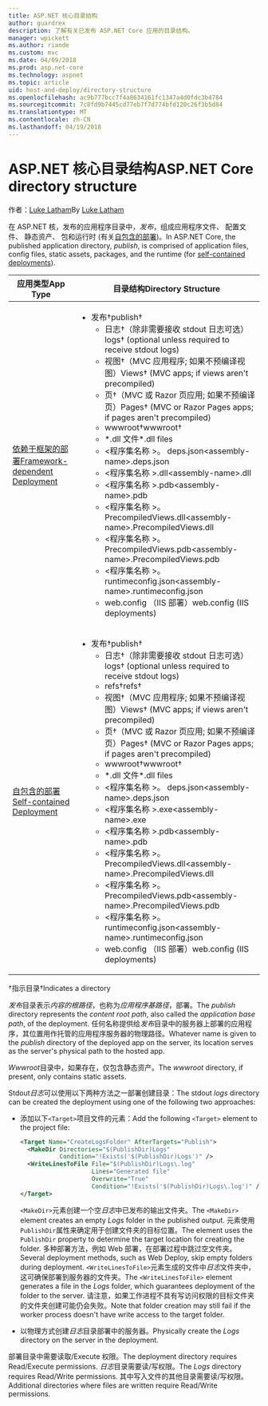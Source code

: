 ```yaml
---
title: ASP.NET 核心目录结构
author: guardrex
description: 了解有关已发布 ASP.NET Core 应用的目录结构。
manager: wpickett
ms.author: riande
ms.custom: mvc
ms.date: 04/09/2018
ms.prod: asp.net-core
ms.technology: aspnet
ms.topic: article
uid: host-and-deploy/directory-structure
ms.openlocfilehash: ac9b777bcc7f4a8634161fc1347a4d0fdc3b4784
ms.sourcegitcommit: 7c8fd9b7445cd77eb7f7d774bfd120c26f3b5d84
ms.translationtype: MT
ms.contentlocale: zh-CN
ms.lasthandoff: 04/19/2018
---
```

# <a name="aspnet-core-directory-structure"></a><span data-ttu-id="8d07b-103">ASP.NET 核心目录结构</span><span class="sxs-lookup"><span data-stu-id="8d07b-103">ASP.NET Core directory structure</span></span>

<span data-ttu-id="8d07b-104">作者：[Luke Latham](https://github.com/guardrex)</span><span class="sxs-lookup"><span data-stu-id="8d07b-104">By [Luke Latham](https://github.com/guardrex)</span></span>

<span data-ttu-id="8d07b-105">在 ASP.NET 核，发布的应用程序目录中，*发布*，组成应用程序文件、 配置文件、 静态资产、 包和运行时 (有关[自包含的部署](/dotnet/core/deploying/#self-contained-deployments-scd))。</span><span class="sxs-lookup"><span data-stu-id="8d07b-105">In ASP.NET Core, the published application directory, *publish*, is comprised of application files, config files, static assets, packages, and the runtime (for [self-contained deployments](/dotnet/core/deploying/#self-contained-deployments-scd)).</span></span>


| <span data-ttu-id="8d07b-106">应用类型</span><span class="sxs-lookup"><span data-stu-id="8d07b-106">App Type</span></span> | <span data-ttu-id="8d07b-107">目录结构</span><span class="sxs-lookup"><span data-stu-id="8d07b-107">Directory Structure</span></span> |
| -------- | ------------------- |
| [<span data-ttu-id="8d07b-108">依赖于框架的部署</span><span class="sxs-lookup"><span data-stu-id="8d07b-108">Framework-dependent Deployment</span></span>](/dotnet/core/deploying/#framework-dependent-deployments-fdd) | <ul><li><span data-ttu-id="8d07b-109">发布&dagger;</span><span class="sxs-lookup"><span data-stu-id="8d07b-109">publish&dagger;</span></span><ul><li><span data-ttu-id="8d07b-110">日志&dagger;（除非需要接收 stdout 日志可选）</span><span class="sxs-lookup"><span data-stu-id="8d07b-110">logs&dagger; (optional unless required to receive stdout logs)</span></span></li><li><span data-ttu-id="8d07b-111">视图&dagger;（MVC 应用程序; 如果不预编译视图）</span><span class="sxs-lookup"><span data-stu-id="8d07b-111">Views&dagger; (MVC apps; if views aren't precompiled)</span></span></li><li><span data-ttu-id="8d07b-112">页&dagger;（MVC 或 Razor 页应用; 如果不预编译页）</span><span class="sxs-lookup"><span data-stu-id="8d07b-112">Pages&dagger; (MVC or Razor Pages apps; if pages aren't precompiled)</span></span></li><li><span data-ttu-id="8d07b-113">wwwroot&dagger;</span><span class="sxs-lookup"><span data-stu-id="8d07b-113">wwwroot&dagger;</span></span></li><li><span data-ttu-id="8d07b-114">\*\.dll 文件</span><span class="sxs-lookup"><span data-stu-id="8d07b-114">\*\.dll files</span></span></li><li><span data-ttu-id="8d07b-115">\<程序集名称 >。 deps.json</span><span class="sxs-lookup"><span data-stu-id="8d07b-115">\<assembly-name>.deps.json</span></span></li><li><span data-ttu-id="8d07b-116">\<程序集名称 >.dll</span><span class="sxs-lookup"><span data-stu-id="8d07b-116">\<assembly-name>.dll</span></span></li><li><span data-ttu-id="8d07b-117">\<程序集名称 >.pdb</span><span class="sxs-lookup"><span data-stu-id="8d07b-117">\<assembly-name>.pdb</span></span></li><li><span data-ttu-id="8d07b-118">\<程序集名称 >。PrecompiledViews.dll</span><span class="sxs-lookup"><span data-stu-id="8d07b-118">\<assembly-name>.PrecompiledViews.dll</span></span></li><li><span data-ttu-id="8d07b-119">\<程序集名称 >。PrecompiledViews.pdb</span><span class="sxs-lookup"><span data-stu-id="8d07b-119">\<assembly-name>.PrecompiledViews.pdb</span></span></li><li><span data-ttu-id="8d07b-120">\<程序集名称 >。 runtimeconfig.json</span><span class="sxs-lookup"><span data-stu-id="8d07b-120">\<assembly-name>.runtimeconfig.json</span></span></li><li><span data-ttu-id="8d07b-121">web.config （IIS 部署）</span><span class="sxs-lookup"><span data-stu-id="8d07b-121">web.config (IIS deployments)</span></span></li></ul></li></ul> |
| [<span data-ttu-id="8d07b-122">自包含的部署</span><span class="sxs-lookup"><span data-stu-id="8d07b-122">Self-contained Deployment</span></span>](/dotnet/core/deploying/#self-contained-deployments-scd) | <ul><li><span data-ttu-id="8d07b-123">发布&dagger;</span><span class="sxs-lookup"><span data-stu-id="8d07b-123">publish&dagger;</span></span><ul><li><span data-ttu-id="8d07b-124">日志&dagger;（除非需要接收 stdout 日志可选）</span><span class="sxs-lookup"><span data-stu-id="8d07b-124">logs&dagger; (optional unless required to receive stdout logs)</span></span></li><li><span data-ttu-id="8d07b-125">refs&dagger;</span><span class="sxs-lookup"><span data-stu-id="8d07b-125">refs&dagger;</span></span></li><li><span data-ttu-id="8d07b-126">视图&dagger;（MVC 应用程序; 如果不预编译视图）</span><span class="sxs-lookup"><span data-stu-id="8d07b-126">Views&dagger; (MVC apps; if views aren't precompiled)</span></span></li><li><span data-ttu-id="8d07b-127">页&dagger;（MVC 或 Razor 页应用; 如果不预编译页）</span><span class="sxs-lookup"><span data-stu-id="8d07b-127">Pages&dagger; (MVC or Razor Pages apps; if pages aren't precompiled)</span></span></li><li><span data-ttu-id="8d07b-128">wwwroot&dagger;</span><span class="sxs-lookup"><span data-stu-id="8d07b-128">wwwroot&dagger;</span></span></li><li><span data-ttu-id="8d07b-129">\*.dll 文件</span><span class="sxs-lookup"><span data-stu-id="8d07b-129">\*.dll files</span></span></li><li><span data-ttu-id="8d07b-130">\<程序集名称 >。 deps.json</span><span class="sxs-lookup"><span data-stu-id="8d07b-130">\<assembly-name>.deps.json</span></span></li><li><span data-ttu-id="8d07b-131">\<程序集名称 >.exe</span><span class="sxs-lookup"><span data-stu-id="8d07b-131">\<assembly-name>.exe</span></span></li><li><span data-ttu-id="8d07b-132">\<程序集名称 >.pdb</span><span class="sxs-lookup"><span data-stu-id="8d07b-132">\<assembly-name>.pdb</span></span></li><li><span data-ttu-id="8d07b-133">\<程序集名称 >。PrecompiledViews.dll</span><span class="sxs-lookup"><span data-stu-id="8d07b-133">\<assembly-name>.PrecompiledViews.dll</span></span></li><li><span data-ttu-id="8d07b-134">\<程序集名称 >。PrecompiledViews.pdb</span><span class="sxs-lookup"><span data-stu-id="8d07b-134">\<assembly-name>.PrecompiledViews.pdb</span></span></li><li><span data-ttu-id="8d07b-135">\<程序集名称 >。 runtimeconfig.json</span><span class="sxs-lookup"><span data-stu-id="8d07b-135">\<assembly-name>.runtimeconfig.json</span></span></li><li><span data-ttu-id="8d07b-136">web.config （IIS 部署）</span><span class="sxs-lookup"><span data-stu-id="8d07b-136">web.config (IIS deployments)</span></span></li></ul></li></ul> |

<span data-ttu-id="8d07b-137">&dagger;指示目录</span><span class="sxs-lookup"><span data-stu-id="8d07b-137">&dagger;Indicates a directory</span></span>

<span data-ttu-id="8d07b-138">*发布*目录表示*内容的根路径*，也称为*应用程序基路径*，部署。</span><span class="sxs-lookup"><span data-stu-id="8d07b-138">The *publish* directory represents the *content root path*, also called the *application base path*, of the deployment.</span></span> <span data-ttu-id="8d07b-139">任何名称提供给*发布*目录中的服务器上部署的应用程序，其位置用作托管的应用程序服务器的物理路径。</span><span class="sxs-lookup"><span data-stu-id="8d07b-139">Whatever name is given to the *publish* directory of the deployed app on the server, its location serves as the server's physical path to the hosted app.</span></span>

<span data-ttu-id="8d07b-140">*Wwwroot*目录中，如果存在，仅包含静态资产。</span><span class="sxs-lookup"><span data-stu-id="8d07b-140">The *wwwroot* directory, if present, only contains static assets.</span></span>

<span data-ttu-id="8d07b-141">Stdout*日志*可以使用以下两种方法之一部署创建目录：</span><span class="sxs-lookup"><span data-stu-id="8d07b-141">The stdout *logs* directory can be created the deployment using one of the following two approaches:</span></span>

* <span data-ttu-id="8d07b-142">添加以下`<Target>`项目文件的元素：</span><span class="sxs-lookup"><span data-stu-id="8d07b-142">Add the following `<Target>` element to the project file:</span></span>

   ```xml
   <Target Name="CreateLogsFolder" AfterTargets="Publish">
     <MakeDir Directories="$(PublishDir)Logs" 
              Condition="!Exists('$(PublishDir)Logs')" />
     <WriteLinesToFile File="$(PublishDir)Logs\.log" 
                       Lines="Generated file" 
                       Overwrite="True" 
                       Condition="!Exists('$(PublishDir)Logs\.log')" />
   </Target>
   ```

   <span data-ttu-id="8d07b-143">`<MakeDir>`元素创建一个空*日志*中已发布的输出文件夹。</span><span class="sxs-lookup"><span data-stu-id="8d07b-143">The `<MakeDir>` element creates an empty *Logs* folder in the published output.</span></span> <span data-ttu-id="8d07b-144">元素使用`PublishDir`属性来确定用于创建文件夹的目标位置。</span><span class="sxs-lookup"><span data-stu-id="8d07b-144">The element uses the `PublishDir` property to determine the target location for creating the folder.</span></span> <span data-ttu-id="8d07b-145">多种部署方法，例如 Web 部署，在部署过程中跳过空文件夹。</span><span class="sxs-lookup"><span data-stu-id="8d07b-145">Several deployment methods, such as Web Deploy, skip empty folders during deployment.</span></span> <span data-ttu-id="8d07b-146">`<WriteLinesToFile>`元素生成的文件中*日志*文件夹中，这可确保部署到服务器的文件夹。</span><span class="sxs-lookup"><span data-stu-id="8d07b-146">The `<WriteLinesToFile>` element generates a file in the *Logs* folder, which guarantees deployment of the folder to the server.</span></span> <span data-ttu-id="8d07b-147">请注意，如果工作进程不具有写访问权限的目标文件夹的文件夹创建可能仍会失败。</span><span class="sxs-lookup"><span data-stu-id="8d07b-147">Note that folder creation may still fail if the worker process doesn't have write access to the target folder.</span></span>

* <span data-ttu-id="8d07b-148">以物理方式创建*日志*目录部署中的服务器。</span><span class="sxs-lookup"><span data-stu-id="8d07b-148">Physically create the *Logs* directory on the server in the deployment.</span></span>

<span data-ttu-id="8d07b-149">部署目录中需要读取/Execute 权限。</span><span class="sxs-lookup"><span data-stu-id="8d07b-149">The deployment directory requires Read/Execute permissions.</span></span> <span data-ttu-id="8d07b-150">*日志*目录需要读/写权限。</span><span class="sxs-lookup"><span data-stu-id="8d07b-150">The *Logs* directory requires Read/Write permissions.</span></span> <span data-ttu-id="8d07b-151">其中写入文件的其他目录需要读/写权限。</span><span class="sxs-lookup"><span data-stu-id="8d07b-151">Additional directories where files are written require Read/Write permissions.</span></span>
